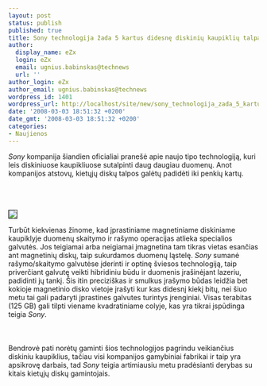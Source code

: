 ```yaml
---
layout: post
status: publish
published: true
title: Sony technologija žada 5 kartus didesnę diskinių kaupiklių talpą
author:
  display_name: eZx
  login: eZx
  email: ugnius.babinskas@technews
  url: ''
author_login: eZx
author_email: ugnius.babinskas@technews
wordpress_id: 1401
wordpress_url: http://localhost/site/new/sony_technologija_zada_5_kartus_didesne_diskiniu_kaupikliu_talpa/
date: '2008-03-03 18:51:32 +0200'
date_gmt: '2008-03-03 18:51:32 +0200'
categories:
- Naujienos
---
```

<p><i>Sony</i> kompanija šiandien oficialiai pranešė apie naujo tipo technologiją, kuri leis diskiniuose kaupikliuose sutalpinti daug daugiau duomenų. Anot kompanijos atstovų, kietųjų diskų talpos galėtų padidėti iki penkių kartų.<br />
<br><br />
<br>
<div class="imgright"><img src="http://www.technews.lt/upl/Failai/samsungspinpointn.jpg" border="1"></div>
<p>Turbūt kiekvienas žinome, kad įprastiniame magnetiniame diskiniame kaupiklyje duomenų skaitymo ir rašymo operacijas atlieka specialios galvutės. Jos teigiamai arba neigiamai įmagnetina tam tikras vietas esančias ant magnetinių diskų, taip sukurdamos duomenų ląstelę. <i>Sony</i> sumanė rašymo/skaitymo galvutėse įderinti ir optinę šviesos technologiją, taip priverčiant galvutę veikti hibridiniu būdu ir duomenis įrašinėjant lazeriu, padidinti jų tankį. Šis itin preciziškas ir smulkus įrašymo būdas leidžia bet kokioje magnetinio disko vietoje įrašyti kur kas didesnį kiekį bitų, nei šiuo metu tai gali padaryti įprastines galvutes turintys įrenginiai. Visas terabitas (125 GB) gali tilpti viename kvadratiniame colyje, kas yra tikrai įspūdinga teigia <i>Sony</i>.<br />
<br><br />
<br>Bendrovė pati norėtų gaminti šios technologijos pagrindu veikiančius diskiniu kaupiklius, tačiau visi kompanijos gamybiniai fabrikai ir taip yra apsikrovę darbais, tad <i>Sony</i> teigia artimiausiu metu pradėsianti derybas su kitais kietųjų diskų gamintojais.<br />
<br></p>

